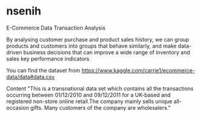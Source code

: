 # nsenih
E-Commerce Data Transaction Analysis

By analysing customer purchase and product sales history, we can group products and customers into groups that behave similarly, and make data-driven business decisions that can improve a wide range of inventory and sales key performance indicators 

You can find the dataset from https://www.kaggle.com/carrie1/ecommerce-data/data#data.csv

Content
"This is a transnational data set which contains all the transactions occurring between 01/12/2010 and 09/12/2011 for a UK-based and registered non-store online retail.The company mainly sells unique all-occasion gifts. Many customers of the company are wholesalers."
